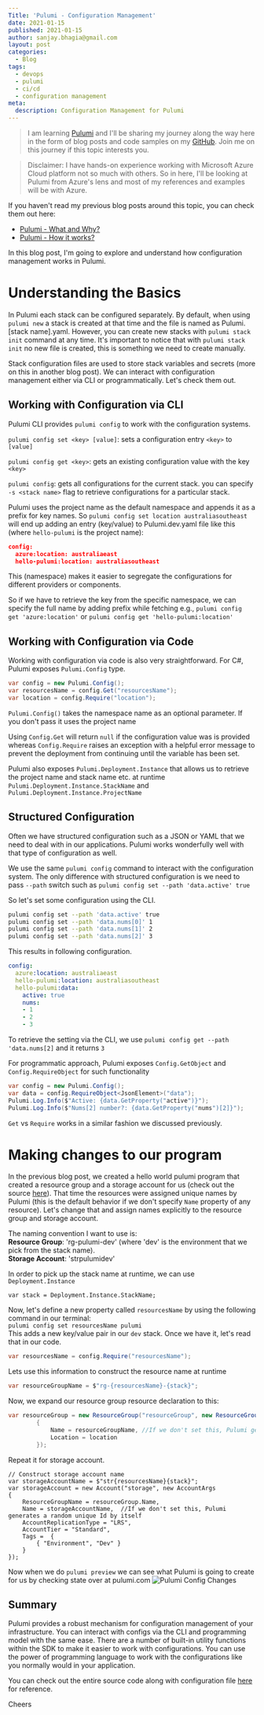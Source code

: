 ```yaml
---
Title: 'Pulumi - Configuration Management'
date: 2021-01-15
published: 2021-01-15
author: sanjay.bhagia@gmail.com
layout: post
categories:
  - Blog
tags:
  - devops
  - pulumi
  - ci/cd
  - configuration management
meta:
  description: Configuration Management for Pulumi
---
```


> I am learning [Pulumi](https://www.pulumi.com/) and I'll be sharing my journey along the way here in the form of blog posts and code samples on my [GitHub](https://github.com/sanjaybhagia/pulumi-examples). Join me on this journey if this topic interests you. 

> Disclaimer: I have hands-on experience working with Microsoft Azure Cloud platform not so much with others. So in here, I'll be looking at Pulumi from Azure's lens and most of my references and examples will be with Azure. 

If you haven't read my previous blog posts around this topic, you can check them out here: 
- [Pulumi - What and Why?](/2020/09/10/pulumi-what-and-why)
- [Pulumi - How it works?](/2020/09/21/pulumi-how-it-works)

In this blog post, I'm going to explore and understand how configuration management works in Pulumi.

# Understanding the Basics 
In Pulumi each stack can be configured separately. By default, when using `pulumi new` a stack is created at that time and the file is named as Pulumi.[stack name].yaml. However, you can create new stacks with `pulumi stack init` command at any time. It's important to notice that with `pulumi stack init` no new file is created, this is something we need to create manually.

Stack configuration files are used to store stack variables and secrets (more on this in another blog post). We can interact with configuration management either via CLI or programmatically. Let's check them out. 
 
## Working with Configuration via CLI
Pulumi CLI provides `pulumi config` to work with the configuration systems.

```pulumi config set <key> [value]```: sets a configuration entry `<key>` to `[value]`  

```pulumi config get <key>```: gets an existing configuration value with the key `<key>`  

```pulumi config```: gets all configurations for the current stack. you can specify `-s <stack name>` flag to retrieve configurations for a particular stack.    

Pulumi uses the project name as the default namespace and appends it as a prefix for key names. So `pulumi config set location australiasoutheast` will end up adding an entry (key/value) to  Pulumi.dev.yaml file like this (where `hello-pulumi` is the project name): 

```json
config:
  azure:location: australiaeast
  hello-pulumi:location: australiasoutheast
```
This (namespace) makes it easier to segregate the configurations for different providers or components. 

So if we have to retrieve the key from the specific namespace, we can specify the full name by adding prefix while fetching e.g., `pulumi config get 'azure:location'` or `pulumi config get 'hello-pulumi:location'`

## Working with Configuration via Code
Working with configuration via code is also very straightforward. For C#, Pulumi exposes `Pulumi.Config` type. 

```csharp
var config = new Pulumi.Config();
var resourcesName = config.Get("resourcesName");
var location = config.Require("location");
```

`Pulumi.Config()` takes the namespace name as an optional parameter. If you don't pass it uses the project name

Using `Config.Get` will return `null` if the configuration value was is provided whereas `Config.Require` raises an exception with a helpful error message to prevent the deployment from continuing until the variable has been set.

Pulumi also exposes `Pulumi.Deployment.Instance` that allows us to retrieve the project name and stack name etc. at runtime `Pulumi.Deployment.Instance.StackName` and `Pulumi.Deployment.Instance.ProjectName`

## Structured Configuration
Often we have structured configuration such as a JSON or YAML that we need to deal with in our applications. Pulumi works wonderfully well with that type of configuration as well. 

We use the same `pulumi config` command to interact with the configuration system. The only difference with structured configuration is we need to pass `--path` switch such as 
```pulumi config set --path 'data.active' true```

So let's set some configuration using the CLI. 
```bash
pulumi config set --path 'data.active' true
pulumi config set --path 'data.nums[0]' 1
pulumi config set --path 'data.nums[1]' 2 
pulumi config set --path 'data.nums[2]' 3
```

This results in following configuration. 

```yaml
config:
  azure:location: australiaeast
  hello-pulumi:location: australiasoutheast
  hello-pulumi:data:
    active: true
    nums:
    - 1
    - 2
    - 3
```
To retrieve the setting via the CLI, we use `pulumi config get --path 'data.nums[2]` and it returns `3`

For programmatic approach, Pulumi exposes `Config.GetObject` and `Config.RequireObject` for such functionality

```csharp
var config = new Pulumi.Config();
var data = config.RequireObject<JsonElement>("data");
Pulumi.Log.Info($"Active: {data.GetProperty("active")}");
Pulumi.Log.Info($"Nums[2] number?: {data.GetProperty("nums")[2]}");

```
`Get` vs `Require` works in a similar fashion we discussed previously. 

# Making changes to our program
In the previous blog post, we created a hello world pulumi program that created a resource group and a storage account for us (check out the source [here](https://github.com/sanjaybhagia/pulumi-examples/blob/524fc5c60b017b7564e2141b33f85e05c6310e30/hello-pulumi/MyStack.cs)). That time the resources were assigned unique names by Pulumi (this is the default behavior if we don't specify `Name` property of any resource). Let's change that and assign names explicitly to the resource group and storage account. 

The naming convention I want to use is:   
**Resource Group**: 'rg-pulumi-dev' (where 'dev' is the environment that we pick from the stack name).  
**Storage Account**: 'strpulumidev'

In order to pick up the stack name at runtime, we can use `Deployment.Instance`
```chsarp
var stack = Deployment.Instance.StackName;
```
Now, let's define a new property called `resourcesName` by using the following command in our terminal:  
`pulumi config set resourcesName pulumi`  
This adds a new key/value pair in our `dev` stack. Once we have it, let's read that in our code. 

```csharp
var resourcesName = config.Require("resourcesName");
```
Lets use this information to construct the resource name at runtime 
```csharp
var resourceGroupName = $"rg-{resourcesName}-{stack}";
```
Now, we expand our resource group resource declaration to this: 
```csharp
var resourceGroup = new ResourceGroup("resourceGroup", new ResourceGroupArgs()
        {
            Name = resourceGroupName, //If we don't set this, Pulumi generates a random unique Id by itself
            Location = location
        });
```

Repeat it for storage account. 

```chsarp
// Construct storage account name
var storageAccountName = $"str{resourcesName}{stack}";
var storageAccount = new Account("storage", new AccountArgs
{
    ResourceGroupName = resourceGroup.Name,
    Name = storageAccountName,  //If we don't set this, Pulumi generates a random unique Id by itself
    AccountReplicationType = "LRS",
    AccountTier = "Standard",
    Tags =  {
        { "Environment", "Dev" }
    }
});
```
Now when we do `pulumi preview` we can see what Pulumi is going to create for us by checking state over at pulumi.com
![Pulumi Config Changes](/images/pulumi-state-config-changes.png)

## Summary
Pulumi provides a robust mechanism for configuration management of your infrastructure. You can interact with configs via the CLI and programming model with the same ease. There are a number of built-in utility functions within the SDK to make it easier to work with configurations. You can use the power of programming language to work with the configurations like you normally would in your application. 

You can check out the entire source code along with configuration file [here](https://github.com/sanjaybhagia/pulumi-examples/tree/d035014aa852ff2d68a8958d5036037a5cf50ae4/hello-pulumi) for reference. 

Cheers